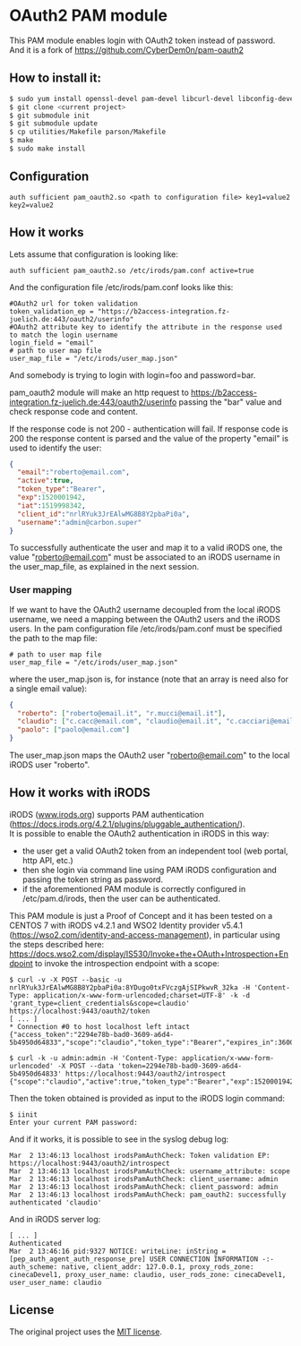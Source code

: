 OAuth2 PAM module
=================

This PAM module enables login with OAuth2 token instead of password.
And it is a fork of https://github.com/CyberDem0n/pam-oauth2

## How to install it:

```bash
$ sudo yum install openssl-devel pam-devel libcurl-devel libconfig-devel
$ git clone <current project>
$ git submodule init
$ git submodule update
$ cp utilities/Makefile parson/Makefile
$ make
$ sudo make install
```

## Configuration

```
auth sufficient pam_oauth2.so <path to configuration file> key1=value2 key2=value2
```

## How it works

Lets assume that configuration is looking like:

```
auth sufficient pam_oauth2.so /etc/irods/pam.conf active=true
```
And the configuration file /etc/irods/pam.conf looks like this:

```
#OAuth2 url for token validation
token_validation_ep = "https://b2access-integration.fz-juelich.de:443/oauth2/userinfo"
#OAuth2 attribute key to identify the attribute in the response used to match the login username
login_field = "email"
# path to user map file
user_map_file = "/etc/irods/user_map.json"
```

And somebody is trying to login with login=foo and password=bar.

pam\_oauth2 module will make an http request to https://b2access-integration.fz-juelich.de:443/oauth2/userinfo passing the "bar" value and check response code and content.

If the response code is not 200 - authentication will fail. 
If response code is 200 the response content is parsed and the value of the property "email" is used to identify the user:

```json
{
  "email":"roberto@email.com",
  "active":true,
  "token_type":"Bearer",
  "exp":1520001942,
  "iat":1519998342,
  "client_id":"nrlRYuk3JrEAlwMG8B8Y2pbaPi0a",
  "username":"admin@carbon.super"
}
```

To successfully authenticate the user and map it to a valid iRODS one, the value "roberto@email.com" must be associated to an iRODS username in the user_map_file, as explained in the next session.


### User mapping
If we want to have the OAuth2 username decoupled from the local iRODS username, we need a mapping between the OAuth2 users and the iRODS users. In the pam configuration file /etc/irods/pam.conf must be specified the path to the map file:
```
# path to user map file
user_map_file = "/etc/irods/user_map.json"
```
where the user_map.json is, for instance (note that an array is need also for a single email value):
```json
{
  "roberto": ["roberto@email.it", "r.mucci@email.it"],
  "claudio": ["c.cacc@email.com", "claudio@email.it", "c.cacciari@email.it"],
  "paolo": ["paolo@email.com"]
}
```
The user_map.json maps the OAuth2 user "roberto@email.com" to the local iRODS user "roberto".


## How it works with iRODS

iRODS (www.irods.org) supports PAM authentication (https://docs.irods.org/4.2.1/plugins/pluggable_authentication/).  
It is possible to enable the OAuth2 authentication in iRODS in this way:
* the user get a valid OAuth2 token from an independent tool (web portal, http API, etc.)
* then she login via command line using PAM iRODS configuration and passing the token string as password.
* if the aforementioned PAM module is correctly configured in /etc/pam.d/irods, then the user can be authenticated.  
  
This PAM module is just a Proof of Concept and it has been tested on a CENTOS 7 with iRODS v4.2.1 and WSO2 Identity provider v5.4.1 (https://wso2.com/identity-and-access-management), in particular using the steps described here: https://docs.wso2.com/display/IS530/Invoke+the+OAuth+Introspection+Endpoint to invoke the introspection endpoint with a scope:

```
$ curl -v -X POST --basic -u nrlRYuk3JrEAlwMG8B8Y2pbaPi0a:8YDugo0txFVczgAjSIPkwvR_32ka -H 'Content-Type: application/x-www-form-urlencoded;charset=UTF-8' -k -d 'grant_type=client_credentials&scope=claudio' https://localhost:9443/oauth2/token
[ ... ]
* Connection #0 to host localhost left intact
{"access_token":"2294e78b-bad0-3609-a6d4-5b4950d64833","scope":"claudio","token_type":"Bearer","expires_in":3600}

$ curl -k -u admin:admin -H 'Content-Type: application/x-www-form-urlencoded' -X POST --data 'token=2294e78b-bad0-3609-a6d4-5b4950d64833' https://localhost:9443/oauth2/introspect
{"scope":"claudio","active":true,"token_type":"Bearer","exp":1520001942,"iat":1519998342,"client_id":"nrlRYuk3JrEAlwMG8B8Y2pbaPi0a","username":"admin@carbon.super"}
```
Then the token obtained is provided as input to the iRODS login command:

```
$ iinit
Enter your current PAM password:
```

And if it works, it is possible to see in the syslog debug log:

```
Mar  2 13:46:13 localhost irodsPamAuthCheck: Token validation EP: https://localhost:9443/oauth2/introspect
Mar  2 13:46:13 localhost irodsPamAuthCheck: username_attribute: scope
Mar  2 13:46:13 localhost irodsPamAuthCheck: client_username: admin
Mar  2 13:46:13 localhost irodsPamAuthCheck: client_password: admin
Mar  2 13:46:13 localhost irodsPamAuthCheck: pam_oauth2: successfully authenticated 'claudio'
```

And in iRODS server log:

```
[ ... ]
Authenticated
Mar  2 13:46:16 pid:9327 NOTICE: writeLine: inString = [pep_auth_agent_auth_response_pre] USER CONNECTION INFORMATION -:- auth_scheme: native, client_addr: 127.0.0.1, proxy_rods_zone: cinecaDevel1, proxy_user_name: claudio, user_rods_zone: cinecaDevel1, user_user_name: claudio
```

License
-------

The original project uses the [MIT license](https://github.com/zalando-incubator/pam-oauth2/blob/master/LICENSE).
